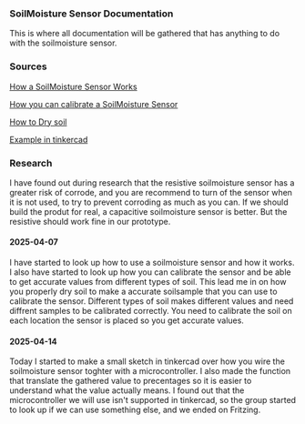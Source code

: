 ### SoilMoisture Sensor Documentation ###
This is where all documentation will be gathered that has anything to do with the soilmoisture sensor. 

### Sources ###

[How a SoilMoisture Sensor Works](https://lastminuteengineers.com/soil-moisture-sensor-arduino-tutorial/)

[How you can calibrate a SoilMoisture Sensor](https://greensense.github.io/Blog/2017/02/17/Arduino-Soil-Moisture-Sensor-Calibration/)

[How to Dry soil](https://helptheengineer.com/method-for-preparation-of-dry-soil-samples-for-various-tests/)

[Example in tinkercad](https://www.tinkercad.com/things/bPWjNliQ4GU-fabulous-hango/editel?returnTo=https%3A%2F%2Fwww.tinkercad.com%2Fdashboard%2Fdesigns%2Fcircuits)

### Research ### 

I have found out during research that the resistive soilmoisture sensor has a greater risk of corrode, and you are recommend to turn of the sensor when it is not used, to try to prevent corroding as much as you can. If we should build the produt for real, a capacitive soilmoisture sensor is better. But the resistive should work fine in our prototype. 

#### 2025-04-07 ####
I have started to look up how to use a soilmoisture sensor and how it works. I also have started to look up how you can calibrate the sensor and be able to get accurate values from different types of soil. This lead me in on how you properly dry soil to make a accurate soilsample that you can use to calibrate the sensor. Different types of soil makes different values and need diffrent samples to be calibrated correctly. You need to calibrate the soil on each location the sensor is placed so you get accurate values. 

#### 2025-04-14 ####
Today I started to make a small sketch in tinkercad over how you wire the soilmoisture sensor toghter with a microcontroller. I also made the function that translate the gathered value to precentages so it is easier to understand what the value actually means. I found out that the microcontroller we will use isn't supported in tinkercad, so the group started to look up if we can use something else, and we ended on Fritzing.  